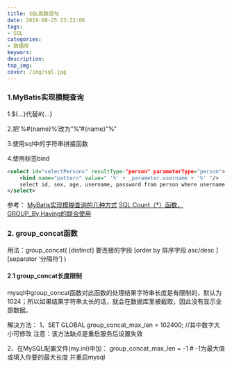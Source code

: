 ```yaml
---
title: SQL函数语句
date: 2019-08-25 23:22:06
tags:
- SQL
categories: 
- 数据库
keywors: 
description: 
top_img: 
cover: /img/sql.jpg
---
```

### 1.MyBatis实现模糊查询

1.${…}代替#{…}

2.把’%#{name}%’改为”%”#{name}”%”

3.使用sql中的字符串拼接函数

4.使用标签bind


```xml
<select id="selectPersons" resultType-"person" parameterType="person">
    <bind name="pattern" value=" '%' + _parameter.username + '%' "/>
    select id, sex, age, username, password from person where username LIKE #{pattern}
</select>
```
参考：
[MyBatis实现模糊查询的几种方式](https://blog.csdn.net/lonely_dog/article/details/74171314)
[SQL Count（*）函数，GROUP_By,Having的联合使用](https://www.cnblogs.com/gongchengshiwhl/p/7994761.html)


### 2. group_concat函数
用法：group_concat( [distinct] 要连接的字段 [order by 排序字段 asc/desc ] [separator ‘分隔符’] )

#### 2.1 group_concat长度限制
mysql中group_concat函数对此函数的处理结果字符串长度是有限制的，默认为1024；所以如果结果字符串太长的话，就会在数据库里被截取，因此没有显示全部数据。

解决方法：
1、SET GLOBAL group_concat_max_len = 102400;  //其中数字大小可修改
注意：该方法缺点是重启服务后设置失效

2、在MySQL配置文件(my.ini)中加： 
group_concat_max_len = -1 # -1为最大值或填入你要的最大长度 
并重启mysql